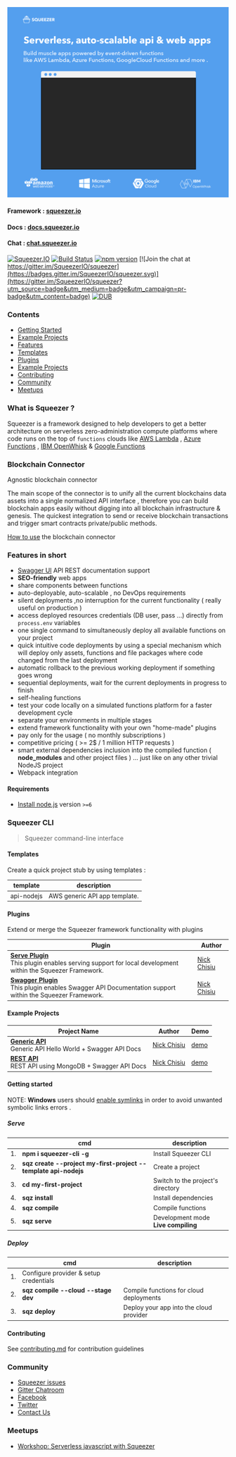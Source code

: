 <a href="https://squeezer.io" target="_blank"><img width="700" height="auto" src="./readme-introduction.gif"></a>

#### Framework : [squeezer.io](https://squeezer.io)
#### Docs : [docs.squeezer.io](https://docs.squeezer.io/)
#### Chat : [chat.squeezer.io](http://chat.squeezer.io)

[![Squeezer.IO](https://cdn.rawgit.com/SqueezerIO/squeezer/9a010c35/docs/gitbook/images/badge.svg)](https://Squeezer.IO)
[![Build Status](https://travis-ci.org/SqueezerIO/squeezer.svg?branch=master)](https://travis-ci.org/SqueezerIO/squeezer)
[![npm version](https://badge.fury.io/js/squeezer-cli.svg)](https://badge.fury.io/js/squeezer-cli)
[![Join the chat at https://gitter.im/SqueezerIO/squeezer](https://badges.gitter.im/SqueezerIO/squeezer.svg)](https://gitter.im/SqueezerIO/squeezer?utm_source=badge&utm_medium=badge&utm_campaign=pr-badge&utm_content=badge)
[![DUB](https://img.shields.io/dub/l/vibe-d.svg)]()

### Contents

* [Getting Started](#getting-started)
* [Example Projects](#example-projects)
* [Features](#features)
* [Templates](#templates)
* [Plugins](#plugins)
* [Example Projects](#example-projects)
* [Contributing](#contributing)
* [Community](#community)
* [Meetups](#meetups)

### What is Squeezer ?

Squeezer is a framework designed to help  developers to get a better architecture on serverless
zero-administration compute platforms where code runs on the top of
`functions` clouds like
[AWS Lambda](https://aws.amazon.com/documentation/lambda/) , [Azure Functions](https://azure.microsoft.com/en-us/services/functions/) , [IBM OpenWhisk](https://developer.ibm.com/openwhisk/) & [Google Functions](https://cloud.google.com/functions/)

### Blockchain Connector

Agnostic blockchain connector

The main scope of the connector is to unify all the current blockchains data assets into a single normalized API interface , therefore you can build blockchain apps easily without digging into all blockchain infrastructure & genesis. The quickest integration to send or receive blockchain transactions and trigger smart contracts private/public methods.

[How to use](https://github.com/SqueezerIO/squeezer-blockchain-connector) the blockchain connector

### <a name="features"></a>Features in short

- [Swagger UI](http://swagger.io/) API REST  documentation support
- **SEO-friendly** web apps
- share components between functions
- auto-deployable, auto-scalable , no DevOps requirements
- silent deployments ,no interruption for the current functionality ( really useful on production )
- access deployed resources credentials (DB user, pass ...) directly from `process.env` variables  
- one single command to simultaneously deploy all available functions on your project
- quick intuitive code deployments by using a special mechanism which will deploy only assets, functions and file packages
where code changed from the last deployment
- automatic rollback to the previous working deployment if something goes wrong
- sequential deployments, wait for the current deployments in progress to finish
- self-healing functions
- test your code locally on a simulated functions platform for a faster development cycle
- separate your environments in multiple stages
- extend framework functionality with your own "home-made" plugins
- pay only for the usage ( no monthly subscriptions )
- competitive pricing (  >= 2$ / 1 million HTTP requests )
- smart external dependencies inclusion into the compiled function ( **node_modules** and other project files ) ... just
like on any other trivial NodeJS project
- Webpack integration

#### Requirements

- [Install node.js](http://nodejs.org/) version `>=6`

### Squeezer CLI

> Squeezer command-line interface

#### <a name="templates"></a>Templates

Create a quick project stub by using templates :

| template | description |
|-----|--------------|
|api-nodejs | AWS generic API app template. |

#### <a name="plugins"></a>Plugins

Extend or merge the Squeezer framework functionality with plugins

| Plugin | Author |
|-----|--------------|
|**[Serve Plugin](https://github.com/SqueezerIO/squeezer-serve)** <br/> This plugin enables serving support for local development within the Squeezer Framework. | [Nick Chisiu](https://github.com/nickchisiu) |
|**[Swagger Plugin](https://github.com/SqueezerIO/squeezer-swagger)** <br/> This plugin enables Swagger API Documentation support within the Squeezer Framework. | [Nick Chisiu](https://github.com/nickchisiu) |

#### <a name="example-projects"></a>Example Projects

| Project Name | Author | Demo |
|-------------|------|---------|
| **[Generic API](https://github.com/SqueezerIO/example-projects/tree/master/api-nodejs)** <br/>  Generic API Hello World + Swagger API Docs | [Nick Chisiu](https://github.com/nickchisiu) | [demo]() |
| **[REST API](https://github.com/SqueezerIO/example-projects/tree/master/api-rest-nodejs)** <br/>  REST API using MongoDB + Swagger API Docs | [Nick Chisiu](https://github.com/nickchisiu) | [demo]() |


#### <a name="getting-started"></a>Getting started

NOTE: **Windows** users should [enable symlinks](http://answers.perforce.com/articles/KB/3472/?q=enabling&l=en_US&fs=Search&pn=1) in order to avoid unwanted symbolic links errors .

##### Serve

|    | cmd | description  |
|----|-----|--------------|
| 1. | **npm i squeezer-cli -g**  |  Install Squeezer CLI |
| 2. | **sqz create --project my-first-project --template api-nodejs**  |  Create a project |
| 3. | **cd my-first-project**  |  Switch to the project's directory |
| 4. | **sqz install**  |  Install dependencies |
| 4. | **sqz compile**  |  Compile functions |
| 5. | **sqz serve**  |  Development mode<br>**Live compiling** |

##### Deploy

|    | cmd | description  |
|----|-----|--------------|
| 1. | Configure provider & setup credentials  |   |
| 2. | **sqz compile --cloud --stage dev**  |  Compile functions for cloud deployments |
| 3. | **sqz deploy**  | Deploy your app into the cloud provider |


#### <a name="contributing"></a>Contributing

See [contributing.md](CONTRIBUTING.md) for contribution guidelines

### <a name="community"></a>Community

* [Squeezer issues](https://github.com/SqueezerIO/squeezer/issues)
* [Gitter Chatroom](http://chat.squeezer.io/)
* [Facebook](https://www.facebook.com/Squeezer.IO/)
* [Twitter](https://twitter.com/SqueezerIO)
* [Contact Us](mailto:nick@squeezer.io)

### <a name="meetups"></a>Meetups

* [Workshop: Serverless javascript with Squeezer](https://www.meetup.com/Cluj-Javascripters/events/243915438/?)
